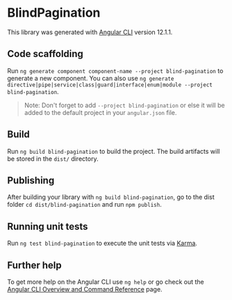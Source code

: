 # BlindPagination

This library was generated with [Angular CLI](https://github.com/angular/angular-cli) version 12.1.1.

## Code scaffolding

Run `ng generate component component-name --project blind-pagination` to generate a new component. You can also use `ng generate directive|pipe|service|class|guard|interface|enum|module --project blind-pagination`.
> Note: Don't forget to add `--project blind-pagination` or else it will be added to the default project in your `angular.json` file. 

## Build

Run `ng build blind-pagination` to build the project. The build artifacts will be stored in the `dist/` directory.

## Publishing

After building your library with `ng build blind-pagination`, go to the dist folder `cd dist/blind-pagination` and run `npm publish`.

## Running unit tests

Run `ng test blind-pagination` to execute the unit tests via [Karma](https://karma-runner.github.io).

## Further help

To get more help on the Angular CLI use `ng help` or go check out the [Angular CLI Overview and Command Reference](https://angular.io/cli) page.
